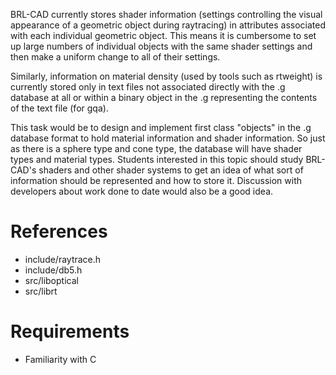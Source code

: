 BRL-CAD currently stores shader information (settings controlling the
visual appearance of a geometric object during raytracing) in attributes
associated with each individual geometric object. This means it is
cumbersome to set up large numbers of individual objects with the same
shader settings and then make a uniform change to all of their settings.

Similarly, information on material density (used by tools such as
rtweight) is currently stored only in text files not associated directly
with the .g database at all or within a binary object in the .g
representing the contents of the text file (for gqa).

This task would be to design and implement first class "objects" in the
.g database format to hold material information and shader information.
So just as there is a sphere type and cone type, the database will have
shader types and material types. Students interested in this topic
should study BRL-CAD's shaders and other shader systems to get an idea
of what sort of information should be represented and how to store it.
Discussion with developers about work done to date would also be a good
idea.

# References

-   include/raytrace.h
-   include/db5.h
-   src/liboptical
-   src/librt

# Requirements

-   Familiarity with C